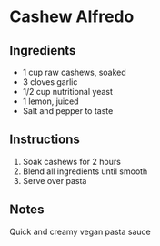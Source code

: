 # Cashew Alfredo

## Ingredients
- 1 cup raw cashews, soaked
- 3 cloves garlic
- 1/2 cup nutritional yeast
- 1 lemon, juiced
- Salt and pepper to taste

## Instructions
1. Soak cashews for 2 hours
2. Blend all ingredients until smooth
3. Serve over pasta

## Notes
Quick and creamy vegan pasta sauce